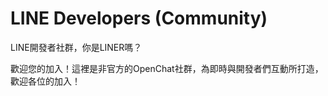 # LINE Developers (Community)

LINE開發者社群，你是LINER嗎？

歡迎您的加入！這裡是非官方的OpenChat社群，為即時與開發者們互動所打造，歡迎各位的加入！
